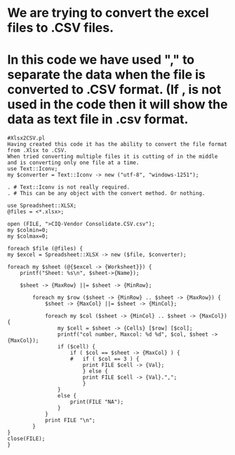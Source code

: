 # We are trying to convert the excel files to .CSV files.
# In this code we have used "," to separate the data when the file is converted to .CSV format. (If , is not used in the code then it will show the data as text file in .csv format.

```
#Xlsx2CSV.pl
Having created this code it has the ability to convert the file format from .Xlsx to .CSV.
When tried converting multiple files it is cutting of in the middle and is converting only one file at a time.
use Text::Iconv;
my $converter = Text::Iconv -> new ("utf-8", "windows-1251");

. # Text::Iconv is not really required.
. # This can be any object with the convert method. Or nothing.

use Spreadsheet::XLSX;
@files = <*.xlsx>; 

open (FILE, ">CIQ-Vendor Consolidate.CSV.csv");
my $colmin=0;
my $colmax=0;

foreach $file (@files) {
my $excel = Spreadsheet::XLSX -> new ($file, $converter);

foreach my $sheet (@{$excel -> {Worksheet}}) {
	printf("Sheet: %s\n", $sheet->{Name});

	$sheet -> {MaxRow} ||= $sheet -> {MinRow};

		foreach my $row ($sheet -> {MinRow} .. $sheet -> {MaxRow}) {
			$sheet -> {MaxCol} ||= $sheet -> {MinCol};
			
			foreach my $col ($sheet -> {MinCol} .. $sheet -> {MaxCol}) {
				my $cell = $sheet -> {Cells} [$row] [$col];
				printf("col number, Maxcol: %d %d", $col, $sheet -> {MaxCol});
				if ($cell) {
					if ( $col == $sheet -> {MaxCol} ) {
					#	if ( $col == 3 ) {
					    print FILE $cell -> {Val};
					    } else {
					    print FILE $cell -> {Val}.",";
					    }
				}
				else {
					print(FILE "NA");	
				}
			}
			print FILE "\n";
		}
}
close(FILE);
}
```
